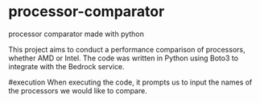 # processor-comparator
processor comparator made with python


This project aims to conduct a performance comparison of processors, whether AMD or Intel. The code was written in Python using Boto3 to integrate with the Bedrock service.


#execution
When executing the code, it prompts us to input the names of the processors we would like to compare.
